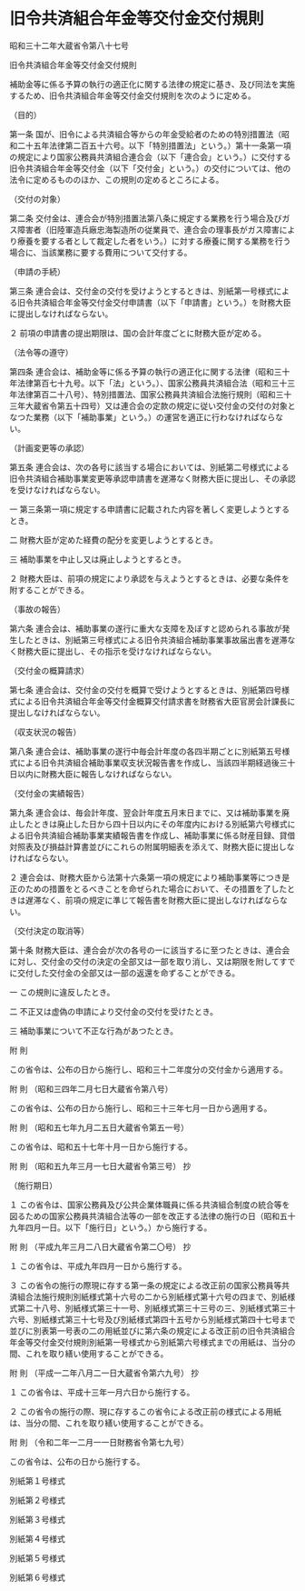 # 旧令共済組合年金等交付金交付規則

昭和三十二年大蔵省令第八十七号

旧令共済組合年金等交付金交付規則

補助金等に係る予算の執行の適正化に関する法律の規定に基き、及び同法を実施するため、旧令共済組合年金等交付金交付規則を次のように定める。

（目的）

第一条 国が、旧令による共済組合等からの年金受給者のための特別措置法（昭和二十五年法律第二百五十六号。以下「特別措置法」という。）第十一条第一項の規定により国家公務員共済組合連合会（以下「連合会」という。）に交付する旧令共済組合年金等交付金（以下「交付金」という。）の交付については、他の法令に定めるもののほか、この規則の定めるところによる。

（交付の対象）

第二条 交付金は、連合会が特別措置法第八条に規定する業務を行う場合及びガス障害者（旧陸軍造兵廠忠海製造所の従業員で、連合会の理事長がガス障害により療養を要する者として裁定した者をいう。）に対する療養に関する業務を行う場合に、当該業務に要する費用について交付する。

（申請の手続）

第三条 連合会は、交付金の交付を受けようとするときは、別紙第一号様式による旧令共済組合年金等交付金交付申請書（以下「申請書」という。）を財務大臣に提出しなければならない。

２ 前項の申請書の提出期限は、国の会計年度ごとに財務大臣が定める。

（法令等の遵守）

第四条 連合会は、補助金等に係る予算の執行の適正化に関する法律（昭和三十年法律第百七十九号。以下「法」という。）、国家公務員共済組合法（昭和三十三年法律第百二十八号）、特別措置法、国家公務員共済組合法施行規則（昭和三十三年大蔵省令第五十四号）又は連合会の定款の規定に従い交付金の交付の対象となつた業務（以下「補助事業」という。）の運営を適正に行わなければならない。

（計画変更等の承認）

第五条 連合会は、次の各号に該当する場合においては、別紙第二号様式による旧令共済組合補助事業変更等承認申請書を遅滞なく財務大臣に提出し、その承認を受けなければならない。

一 第三条第一項に規定する申請書に記載された内容を著しく変更しようとするとき。

二 財務大臣が定めた経費の配分を変更しようとするとき。

三 補助事業を中止し又は廃止しようとするとき。

２ 財務大臣は、前項の規定により承認を与えようとするときは、必要な条件を附することができる。

（事故の報告）

第六条 連合会は、補助事業の遂行に重大な支障を及ぼすと認められる事故が発生したときは、別紙第三号様式による旧令共済組合補助事業事故届出書を遅滞なく財務大臣に提出し、その指示を受けなければならない。

（交付金の概算請求）

第七条 連合会は、交付金の交付を概算で受けようとするときは、別紙第四号様式による旧令共済組合年金等交付金概算交付請求書を財務省大臣官房会計課長に提出しなければならない。

（収支状況の報告）

第八条 連合会は、補助事業の遂行中毎会計年度の各四半期ごとに別紙第五号様式による旧令共済組合補助事業収支状況報告書を作成し、当該四半期経過後三十日以内に財務大臣に報告しなければならない。

（交付金の実績報告）

第九条 連合会は、毎会計年度、翌会計年度五月末日までに、又は補助事業を廃止したときは廃止した日から四十日以内にその年度内における別紙第六号様式による旧令共済組合補助事業実績報告書を作成し、補助事業に係る財産目録、貸借対照表及び損益計算書並びにこれらの附属明細表を添えて、財務大臣に提出しなければならない。

２ 連合会は、財務大臣から法第十六条第一項の規定により補助事業等につき是正のための措置をとるべきことを命ぜられた場合において、その措置を了したときは遅滞なく、前項の規定に準じて報告書を財務大臣に提出しなければならない。

（交付決定の取消等）

第十条 財務大臣は、連合会が次の各号の一に該当するに至つたときは、連合会に対し、交付金の交付の決定の全部又は一部を取り消し、又は期限を附してすでに交付した交付金の全部又は一部の返還を命ずることができる。

一 この規則に違反したとき。

二 不正又は虚偽の申請により交付金の交付を受けたとき。

三 補助事業について不正な行為があつたとき。

附 則

この省令は、公布の日から施行し、昭和三十二年度分の交付金から適用する。

附 則 （昭和三四年二月七日大蔵省令第八号）

この省令は、公布の日から施行し、昭和三十三年七月一日から適用する。

附 則 （昭和五七年九月二五日大蔵省令第五一号）

この省令は、昭和五十七年十月一日から施行する。

附 則 （昭和五九年三月一七日大蔵省令第三号） 抄

（施行期日）

１ この省令は、国家公務員及び公共企業体職員に係る共済組合制度の統合等を図るための国家公務員共済組合法等の一部を改正する法律の施行の日（昭和五十九年四月一日。以下「施行日」という。）から施行する。

附 則 （平成九年三月二八日大蔵省令第二〇号） 抄

１ この省令は、平成九年四月一日から施行する。

３ この省令の施行の際現に存する第一条の規定による改正前の国家公務員等共済組合法施行規則別紙様式第十六号の二から別紙様式第十六号の四まで、別紙様式第二十八号、別紙様式第三十一号、別紙様式第三十三号の三、別紙様式第三十六号、別紙様式第三十七号及び別紙様式第四十五号から別紙様式第四十七号まで並びに別表第一号表の二の用紙並びに第六条の規定による改正前の旧令共済組合年金等交付金交付規則別紙第一号様式から別紙第六号様式までの用紙は、当分の間、これを取り繕い使用することができる。

附 則 （平成一二年八月二一日大蔵省令第六九号） 抄

１ この省令は、平成十三年一月六日から施行する。

２ この省令の施行の際、現に存するこの省令による改正前の様式による用紙は、当分の間、これを取り繕い使用することができる。

附 則 （令和二年一二月一一日財務省令第七九号）

この省令は、公布の日から施行する。

別紙第１号様式

[](/./pict/S32F03401000087_2012162012_001.pdf)

別紙第２号様式

[](/./pict/S32F03401000087_2012162012_002.pdf)

別紙第３号様式

[](/./pict/S32F03401000087_2012162012_003.pdf)

別紙第４号様式

[](/./pict/S32F03401000087_2012162012_004.pdf)

別紙第５号様式

[](/./pict/S32F03401000087_2012162012_005.pdf)

別紙第６号様式

[](/./pict/S32F03401000087_2012162012_006.pdf)
